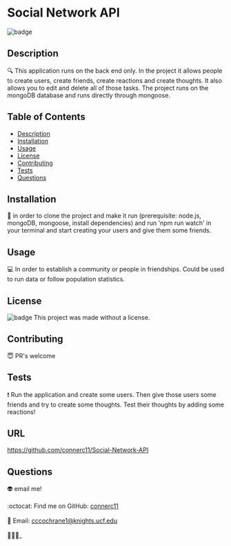 # Social Network API
  ![badge](https://img.shields.io/badge/license--blueviolet)
  <br />
  ## Description
  :mag: This application runs on the back end only. In the project it allows people to create users, create friends, create reactions and create thoughts. It also allows you to edit and delete all of those tasks. The project runs on the mongoDB database and runs directly through mongoose.


  ## Table of Contents
  - [Description](#description)
  - [Installation](#installation)
  - [Usage](#usage)
  - [License](#license)
  - [Contributing](#contributing)
  - [Tests](#tests)
  - [Questions](#questions)
  ## Installation
  :floppy_disk: 
  in order to clone the project and make it run (prerequisite: node.js, mongoDB, mongoose, install dependencies) and run 'npm run watch' in your terminal and start creating your users and give them some friends. 
  ## Usage
  :computer:  In order to establish a community or people in friendships. Could be used to run data or follow population statistics.
  ## License
  ![badge](https://img.shields.io/badge/license--blueviolet)
  This project was made without a license.
  ## Contributing
  :innocent: PR's welcome
  ## Tests
  :exclamation: 
    Run the application and create some users. Then give those users some friends and try to create some thoughts. Test their thoughts by adding some reactions!
  ## URL
https://github.com/connerc11/Social-Network-API
  ## Questions
  :alien: email me!<br />
  <br />
  :octocat: Find me on GitHub: [connerc11](https://github.com/connerc11)<br />
  <br />
  :speech_balloon: Email: cccochrane1@knights.ucf.edu<br /><br />
:eyes::eyes::eyes:_